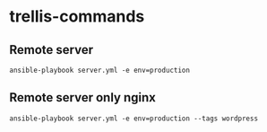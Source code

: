 # trellis-commands

## Remote server
```ansible-playbook server.yml -e env=production```

## Remote server only nginx
```ansible-playbook server.yml -e env=production --tags wordpress```
